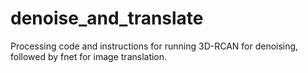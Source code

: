 # denoise_and_translate
Processing code and instructions for running 3D-RCAN for denoising, followed by fnet for image translation.
